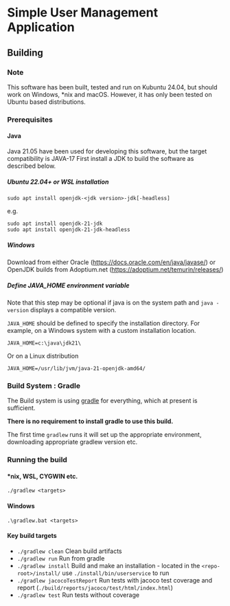 # Simple User Management Application

## Building

### Note
This software has been built, tested and run on Kubuntu 24.04, but should work on Windows, *nix and macOS. 
However, it has only been tested on Ubuntu based distributions.

### Prerequisites 

#### Java 
Java 21.05 have been used for developing this software, but the target compatibility is JAVA-17
First install a JDK to build the software as described below.
#####  Ubuntu 22.04+ or WSL installation

    sudo apt install openjdk-<jdk version>-jdk[-headless]

e.g.
    
    sudo apt install openjdk-21-jdk
    sudo apt install openjdk-21-jdk-headless


##### Windows
Download from either Oracle (https://docs.oracle.com/en/java/javase/) or OpenJDK builds from Adoptium.net (https://adoptium.net/temurin/releases/)


##### Define JAVA_HOME environment variable

Note that this step may be optional if java is on the system path and `java -version` displays a compatible version.

`JAVA_HOME` should be defined to specify the installation directory. For example, on a Windows system with a custom installation location.

    JAVA_HOME=c:\java\jdk21\

Or on a Linux distribution

    JAVA_HOME=/usr/lib/jvm/java-21-openjdk-amd64/


### Build System : Gradle
The Build system is using [gradle](https://gradle.org/) for everything, which at present is sufficient.

**There is no requirement to install gradle to use this build.**

The first time `gradlew` runs it will set up the appropriate environment, downloading appropriate gradlew version etc.

### Running the build

#### *nix, WSL, CYGWIN etc.
    ./gradlew <targets>

#### Windows
    .\gradlew.bat <targets>

#### Key build targets

* `./gradlew clean` Clean build artifacts
* `./gradlew run` Run from gradle
* `./gradlew install` Build and make an installation - located in the `<repo-root>/install/` use `./install/bin/userservice` to run
* `./gradlew jacocoTestReport` Run tests with jacoco test coverage and report (`./build/reports/jacoco/test/html/index.html`)
* `./gradlew test` Run tests without coverage


